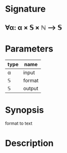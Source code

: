 # Signature
## ∀α: α × 𝕊 × ℕ ⟶ 𝕊

# Parameters

| type | name |
|------|------|
|α|input|
|𝕊|format|
|𝕊|output|

# Synopsis
format to text

# Description
